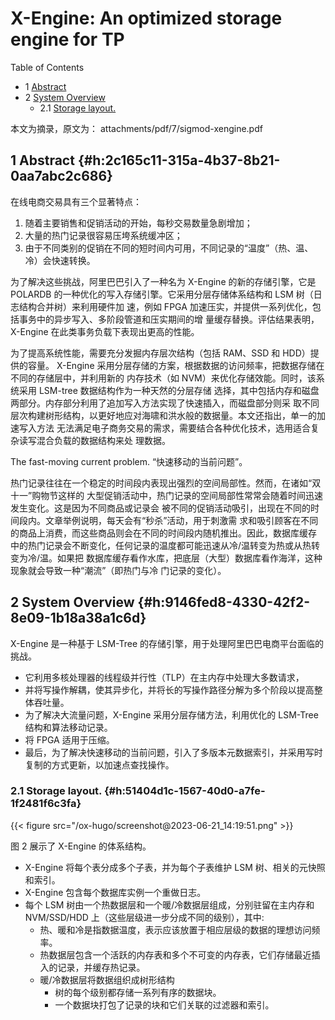 # X-Engine: An optimized storage engine for TP


<div class="ox-hugo-toc toc has-section-numbers">

<div class="heading">Table of Contents</div>

- <span class="section-num">1</span> [Abstract](#h:2c165c11-315a-4b37-8b21-0aa7abc2c686)
- <span class="section-num">2</span> [System Overview](#h:9146fed8-4330-42f2-8e09-1b18a38a1c6d)
    - <span class="section-num">2.1</span> [Storage layout.](#h:51404d1c-1567-40d0-a7fe-1f2481f6c3fa)

</div>
<!--endtoc-->


本文为摘录，原文为： attachments/pdf/7/sigmod-xengine.pdf



## <span class="section-num">1</span> Abstract {#h:2c165c11-315a-4b37-8b21-0aa7abc2c686}

在线电商交易具有三个显著特点：

1.  随着主要销售和促销活动的开始，每秒交易数量急剧增加；
2.  大量的热门记录很容易压垮系统缓冲区；
3.  由于不同类别的促销在不同的短时间内可用，不同记录的“温度”（热、温、冷）会快速转换。

为了解决这些挑战，阿里巴巴引入了一种名为 X-Engine 的新的存储引擎，它是 POLARDB
的一种优化的写入存储引擎。它采用分层存储体系结构和 LSM 树（日志结构合并树）来利用硬件加
速，例如 FPGA 加速压实，并提供一系列优化，包括事务中的异步写入、多阶段管道和压实期间的增
量缓存替换。评估结果表明，X-Engine 在此类事务负载下表现出更高的性能。

为了提高系统性能，需要充分发掘内存层次结构（包括 RAM、SSD 和 HDD）提供的容量。
X-Engine 采用分层存储的方案，根据数据的访问频率，把数据存储在不同的存储层中，并利用新的
内存技术（如 NVM）来优化存储效能。同时，该系统采用 LSM-tree 数据结构作为一种天然的分层存储
选择，其中包括内存和磁盘两部分。内存部分利用了追加写入方法实现了快速插入，而磁盘部分则采
取不同层次构建树形结构，以更好地应对海啸和洪水般的数据量。本文还指出，单一的加速写入方法
无法满足电子商务交易的需求，需要结合各种优化技术，选用适合复杂读写混合负载的数据结构来处
理数据。

The fast-moving current problem. “快速移动的当前问题”。

热门记录往往在一个稳定的时间段内表现出强烈的空间局部性。然而，在诸如“双十一”购物节这样的
大型促销活动中，热门记录的空间局部性常常会随着时间迅速发生变化。这是因为不同商品或记录会
被不同的促销活动吸引，出现在不同的时间段内。文章举例说明，每天会有“秒杀”活动，用于刺激需
求和吸引顾客在不同的商品上消费，而这些商品则会在不同的时间段内随机推出。因此，数据库缓存
中的热门记录会不断变化，任何记录的温度都可能迅速从冷/温转变为热或从热转变为冷/温。如果把
数据库缓存看作水库，把底层（大型）数据库看作海洋，这种现象就会导致一种“潮流”（即热门与冷
门记录的变化）。


## <span class="section-num">2</span> System Overview {#h:9146fed8-4330-42f2-8e09-1b18a38a1c6d}

X-Engine 是一种基于 LSM-Tree 的存储引擎，用于处理阿里巴巴电商平台面临的挑战。

-   它利用多核处理器的线程级并行性（TLP）在主内存中处理大多数请求，
-   并将写操作解耦，使其异步化，并将长的写操作路径分解为多个阶段以提高整体吞吐量。
-   为了解决大流量问题，X-Engine 采用分层存储方法，利用优化的 LSM-Tree 结构和算法移动记录。
-   将 FPGA 适用于压缩。
-   最后，为了解决快速移动的当前问题，引入了多版本元数据索引，并采用写时复制的方式更新，以加速点查找操作。


### <span class="section-num">2.1</span> Storage layout. {#h:51404d1c-1567-40d0-a7fe-1f2481f6c3fa}

<a id="figure--fig:screenshot@2023-06-21-14:19:51"></a>

{{< figure src="/ox-hugo/screenshot@2023-06-21_14:19:51.png" >}}

图 2 展示了 X-Engine 的体系结构。

-   X-Engine 将每个表分成多个子表，并为每个子表维护 LSM 树、相关的元快照和索引。
-   X-Engine 包含每个数据库实例一个重做日志。
-   每个 LSM 树由一个热数据层和一个暖/冷数据层组成，分别驻留在主内存和 NVM/SSD/HDD 上（这些层级进一步分成不同的级别），其中:
    -   热、暖和冷是指数据温度，表示应该放置于相应层级的数据的理想访问频率。
    -   热数据层包含一个活跃的内存表和多个不可变的内存表，它们存储最近插入的记录，并缓存热记录。
    -   暖/冷数据层将数据组织成树形结构
        -   树的每个级别都存储一系列有序的数据块。
        -   一个数据块打包了记录的块和它们关联的过滤器和索引。

